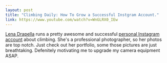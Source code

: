 ```yaml
---
layout: post
title: "Climbing Daily: How To Grow a Successful Instgram Account."
link: https://www.youtube.com/watch?v=WnGLRX0_IEw
---
```


[Lena Drapella](https://www.lenadrapella.com) runs a pretty awesome and successful [personal Instagram account](https://www.instagram.com/lenadrapella/?hl=en) about climbing. She's a professional photographer, so her photos are top notch. Just check out her portfolio, some those pictures are just breathtaking. Defenitely motivating me to upgrade my camera equipment ASAP.